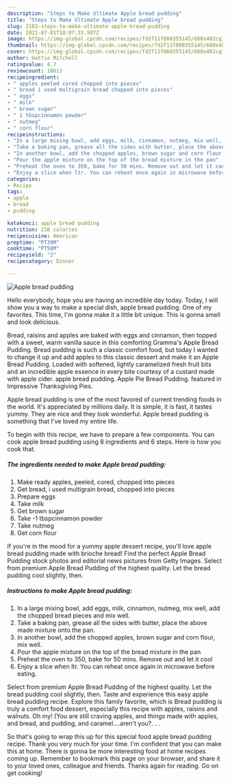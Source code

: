 ```yaml
---
description: "Steps to Make Ultimate Apple bread pudding"
title: "Steps to Make Ultimate Apple bread pudding"
slug: 2103-steps-to-make-ultimate-apple-bread-pudding
date: 2021-07-01T18:07:33.507Z
image: https://img-global.cpcdn.com/recipes/fd2f11f060355145/680x482cq70/apple-bread-pudding-recipe-main-photo.jpg
thumbnail: https://img-global.cpcdn.com/recipes/fd2f11f060355145/680x482cq70/apple-bread-pudding-recipe-main-photo.jpg
cover: https://img-global.cpcdn.com/recipes/fd2f11f060355145/680x482cq70/apple-bread-pudding-recipe-main-photo.jpg
author: Hattie Mitchell
ratingvalue: 4.7
reviewcount: 18613
recipeingredient:
- " apples peeled cored chopped into pieces"
- " bread i used multigrain bread chopped into pieces"
- " eggs"
- " milk"
- " brown sugar"
- " 1 tbspcinnamon powder"
- " nutmeg"
- " corn flour"
recipeinstructions:
- "In a large mixing bowl, add eggs, milk, cinnamon, nutmeg, mix well, add the chopped bread pieces and mix well."
- "Take a baking pan, grease all the sides with butter, place the above made mixture onto the pan."
- "In another bowl, add the chopped apples, brown sugar and corn flour, mix well."
- "Pour the apple mixture on the top of the bread mixture in the pan"
- "Preheat the oven to 350, bake for 50 mins. Remove out and let it cool"
- "Enjoy a slice when ltr. You can reheat once again in microwave before eating."
categories:
- Recipe
tags:
- apple
- bread
- pudding

katakunci: apple bread pudding 
nutrition: 238 calories
recipecuisine: American
preptime: "PT39M"
cooktime: "PT58M"
recipeyield: "2"
recipecategory: Dinner

---
```



![Apple bread pudding](https://img-global.cpcdn.com/recipes/fd2f11f060355145/680x482cq70/apple-bread-pudding-recipe-main-photo.jpg)

Hello everybody, hope you are having an incredible day today. Today, I will show you a way to make a special dish, apple bread pudding. One of my favorites. This time, I'm gonna make it a little bit unique. This is gonna smell and look delicious.

Bread, raisins and apples are baked with eggs and cinnamon, then topped with a sweet, warm vanilla sauce in this comforting Gramma&#39;s Apple Bread Pudding. Bread pudding is such a classic comfort food, but today I wanted to change it up and add apples to this classic dessert and make it an Apple Bread Pudding. Loaded with softened, lightly caramelized fresh fruit bits and an incredible apple essence in every bite courtesy of a custard made with apple cider. apple bread pudding. Apple Pie Bread Pudding. featured in Impressive Thanksgiving Pies.

Apple bread pudding is one of the most favored of current trending foods in the world. It's appreciated by millions daily. It is simple, it is fast, it tastes yummy. They are nice and they look wonderful. Apple bread pudding is something that I've loved my entire life.


To begin with this recipe, we have to prepare a few components. You can cook apple bread pudding using 8 ingredients and 6 steps. Here is how you cook that.

<!--inarticleads1-->

##### The ingredients needed to make Apple bread pudding:

1. Make ready  apples, peeled, cored, chopped into pieces
1. Get  bread, i used multigrain bread, chopped into pieces
1. Prepare  eggs
1. Take  milk
1. Get  brown sugar
1. Take  -1 tbspcinnamon powder
1. Take  nutmeg
1. Get  corn flour


If you&#39;re in the mood for a yummy apple dessert recipe, you&#39;ll love apple bread pudding made with brioche bread! Find the perfect Apple Bread Pudding stock photos and editorial news pictures from Getty Images. Select from premium Apple Bread Pudding of the highest quality. Let the bread pudding cool slightly, then. 

<!--inarticleads2-->

##### Instructions to make Apple bread pudding:

1. In a large mixing bowl, add eggs, milk, cinnamon, nutmeg, mix well, add the chopped bread pieces and mix well.
1. Take a baking pan, grease all the sides with butter, place the above made mixture onto the pan.
1. In another bowl, add the chopped apples, brown sugar and corn flour, mix well.
1. Pour the apple mixture on the top of the bread mixture in the pan
1. Preheat the oven to 350, bake for 50 mins. Remove out and let it cool
1. Enjoy a slice when ltr. You can reheat once again in microwave before eating.


Select from premium Apple Bread Pudding of the highest quality. Let the bread pudding cool slightly, then. Taste and experience this easy apple bread pudding recipe. Explore this family favorite, which is Bread pudding is truly a comfort food dessert, especially this recipe with apples, raisins and walnuts. Oh my! (You are still craving apples, and things made with apples, and bread, and pudding, and caramel….aren&#39;t you?. . . 

So that's going to wrap this up for this special food apple bread pudding recipe. Thank you very much for your time. I'm confident that you can make this at home. There is gonna be more interesting food at home recipes coming up. Remember to bookmark this page on your browser, and share it to your loved ones, colleague and friends. Thanks again for reading. Go on get cooking!
